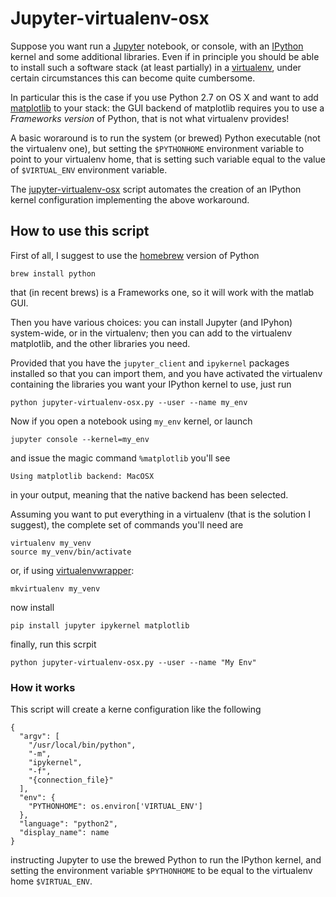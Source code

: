 # Jupyter-virtualenv-osx

Suppose you want run a [Jupyter](https://jupyter.org/) notebook, or console,
with an [IPython](http://ipython.org/) kernel and some additional libraries.
Even if in principle you should be able to install such a software stack (at
least partially) in a [virtualenv](https://virtualenv.pypa.io/), under certain
circumstances this can become quite cumbersome.

In particular this is the case if you use Python 2.7 on OS X and want to add
[matplotlib](http://matplotlib.org/) to your stack: the GUI backend of
matplotlib requires you to use a *Frameworks version* of Python, that is not
what virtualenv provides!

A basic woraround is to run the system (or brewed) Python executable (not the
virtualenv one), but setting the `$PYTHONHOME` environment variable to point to
your virtualenv home, that is setting such variable equal to the value of
`$VIRTUAL_ENV` environment variable. 

The [jupyter-virtualenv-osx](jupyter-virtualenv-osx.py) script automates the
creation of an IPython kernel configuration implementing the above workaround.

## How to use this script

First of all, I suggest to use the [homebrew](http://brew.sh/) version of Python

    brew install python

that (in recent brews) is a Frameworks one, so it will work with the matlab GUI.

Then you have various choices: you can install Jupyter (and IPyhon) system-wide,
or in the virtualenv; then you can add to the virtualenv matplotlib, and the
other libraries you need.

Provided that you have the `jupyter_client` and `ipykernel` packages installed
so that you can import them, and you have activated the virtualenv containing
the libraries you want your IPython kernel to use, just run

    python jupyter-virtualenv-osx.py --user --name my_env

Now if you open a notebook using `my_env` kernel, or launch

    jupyter console --kernel=my_env

and issue the magic command `%matplotlib` you'll see

    Using matplotlib backend: MacOSX

in your output, meaning that the native backend has been selected.

Assuming you want to put everything in a virtualenv (that is the solution I
suggest), the complete set of commands you'll need are

    virtualenv my_venv
    source my_venv/bin/activate

or, if using [virtualenvwrapper](https://virtualenvwrapper.readthedocs.io/):

    mkvirtualenv my_venv

now install

    pip install jupyter ipykernel matplotlib

finally, run this scrpit

    python jupyter-virtualenv-osx.py --user --name "My Env"


### How it works

This script will create a kerne configuration like the following

    {
      "argv": [
        "/usr/local/bin/python",
        "-m",
        "ipykernel",
        "-f",
        "{connection_file}"
      ],
      "env": {
        "PYTHONHOME": os.environ['VIRTUAL_ENV']
      },
      "language": "python2",
      "display_name": name
    }

instructing Jupyter to use the brewed Python to run the IPython kernel, and
setting the environment variable `$PYTHONHOME` to be equal to the virtualenv
home `$VIRTUAL_ENV`.
